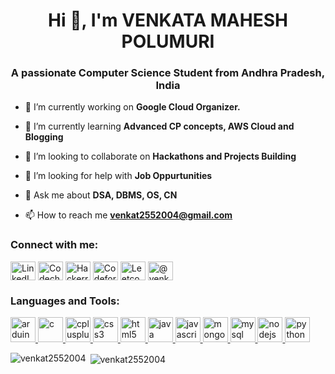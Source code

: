 <h1 align="center">Hi 👋, I'm VENKATA MAHESH POLUMURI</h1>
<h3 align="center">A passionate Computer Science Student from Andhra Pradesh, India</h3>

<!-- [![trophy](https://github-profile-trophy.vercel.app/?username=venkat2552004)](https://github.com/ryo-ma/github-profile-trophy)

<p align="left"> <img src="https://komarev.com/ghpvc/?username=venkat2552004&base=3487&abbreviated=true&label=Profile%20views&color=0e75b6&style=flat" alt="venkat2552004" /> </p>

<p align="left"> <a href="https://github.com/ryo-ma/github-profile-trophy"><img src="https://github-profile-trophy.vercel.app/?username=venkat2552004" alt="venkat2552004" /></a> </p>

-->

- 🔭 I’m currently working on **Google Cloud Organizer.**

- 🌱 I’m currently learning **Advanced CP concepts, AWS Cloud and Blogging**

- 👯 I’m looking to collaborate on **Hackathons and Projects Building**

- 🤝 I’m looking for help with **Job Oppurtunities**

- 💬 Ask me about **DSA, DBMS, OS, CN**

- 📫 How to reach me **venkat2552004@gmail.com**

<!-- - ⚡ Fun fact **I confessed to my c-r-u-s-h** -->

<h3 align="left">Connect with me:</h3>
<p align="left">
<a href="https://linkedin.com/in/venkat2552004/" target="blank"><img align="center" src="https://logospng.org/download/linkedin/logo-linkedin-icon-1024.png" alt="LinkedIn" height="30" width="40" /></a>
<a href="https://www.codechef.com/users/venkat2552004" target="blank"><img align="center" src="https://vinitshahdeo.github.io/CodeChef-VIT-Website/img/about/logo.jpeg" alt="Codechef" height="30" width="40" /></a>
<a href="https://www.hackerrank.com/venkat2552004" target="blank"><img align="center" src="https://gdm-catalog-fmapi-prod.imgix.net/ProductLogo/8b9fc1fa-bb42-45c6-957b-3b6611c542f1.png?ixlib=react-9.0.3&ch=Width%2CDPR&auto=format&w=4088" alt="Hackerrank" height="30" width="40" /></a>
<a href="https://codeforces.com/profile/venkat2552004" target="blank"><img align="center" src="https://wargraver.github.io/Portfolio/images/codeforces_logo.jpg" alt="Codeforces" height="30" width="40" /></a>
<a href="https://www.leetcode.com/venkat2552004" target="blank"><img align="center" src="https://coderaky.com/images/icons/leetcode.png" alt="Leetcode" height="30" width="40" /></a>
<a href="https://www.hackerearth.com/@venkat2552004" target="blank"><img align="center" src="https://images.saasworthy.com/tr:w-200,h-0/hackerearth_9253_logo_1596603366_wm6ce.png" alt="@venkat2552004" height="30" width="40" /></a>
</p>

<h3 align="left">Languages and Tools:</h3>
<p align="left"> <a href="https://www.arduino.cc/" target="_blank" rel="noreferrer"> <img src="https://cdn.worldvectorlogo.com/logos/arduino-1.svg" alt="arduino" width="40" height="40"/> </a> <a href="https://www.cprogramming.com/" target="_blank" rel="noreferrer"> <img src="https://external-content.duckduckgo.com/iu/?u=https%3A%2F%2Fwww.britefish.net%2Fwp-content%2Fuploads%2F2019%2F07%2Flogo-c-1.png&f=1&nofb=1&ipt=45374bf1048e7da3b44624bbcc9119cc9649a5c3f48701647b4e938acd6cac5d&ipo=images" alt="c" width="40" height="40"/> </a> <a href="https://www.w3schools.com/cpp/" target="_blank" rel="noreferrer"> <img src="https://clipground.com/images/cpp-logo-clipart-5.jpg" alt="cplusplus" width="40" height="40"/> </a> <a href="https://www.w3schools.com/css/" target="_blank" rel="noreferrer"> <img src="https://www.pinpng.com/pngs/m/304-3046108_css3-logo-logos-css3-hd-png-download.png" alt="css3" width="40" height="40"/> </a> <a href="https://www.w3.org/html/" target="_blank" rel="noreferrer"> <img src="https://pathowe.co.uk/wp-content/uploads/2017/02/HTML5.png" alt="html5" width="40" height="40"/> </a> <a href="https://www.java.com" target="_blank" rel="noreferrer"> <img src="http://www.diapason-info.com/wp-content/uploads/2014/07/java-logo-e1405625638583.png" alt="java" width="40" height="40"/> </a> <a href="https://developer.mozilla.org/en-US/docs/Web/JavaScript" target="_blank" rel="noreferrer"> <img src="https://clipground.com/images/logo-javascript-clipart-1.jpg" alt="javascript" width="40" height="40"/> </a> <a href="https://www.mongodb.com/" target="_blank" rel="noreferrer"> <img src="http://pluspng.com/img-png/mongodb-png--1000.png" alt="mongodb" width="40" height="40"/> </a> <a href="https://www.mysql.com/" target="_blank" rel="noreferrer"> <img src="http://sqlbackupandftp.com/blog/wp-content/uploads/2015/01/mysql-logo_2800x2800_pixels1.png" alt="mysql" width="40" height="40"/> </a> <a href="https://nodejs.org" target="_blank" rel="noreferrer"> <img src="http://www.mindrops.com/images/nodejs-image.png" alt="nodejs" width="40" height="40"/> </a> <a href="https://www.python.org" target="_blank" rel="noreferrer"> <img src="https://ojt.com/wp-content/uploads/2021/08/python-programming-language.png" alt="python" width="40" height="40"/> </a> </p>

<p><img align="left" src="https://github-readme-stats.vercel.app/api/top-langs?username=venkat2552004&show_icons=true&locale=en&layout=compact" alt="venkat2552004" /></p>

<p>&nbsp;<img align="center" src="https://github-readme-stats.vercel.app/api?username=venkat2552004&show_icons=true&locale=en" alt="venkat2552004" /></p>
